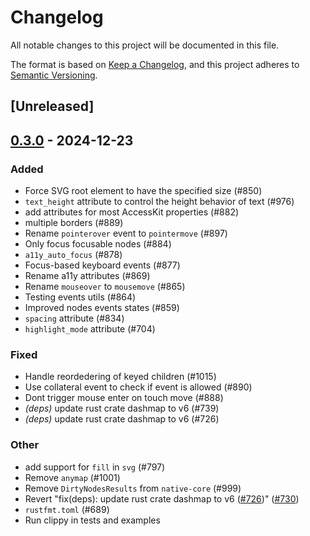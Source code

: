 # Changelog

All notable changes to this project will be documented in this file.

The format is based on [Keep a Changelog](https://keepachangelog.com/en/1.0.0/),
and this project adheres to [Semantic Versioning](https://semver.org/spec/v2.0.0.html).

## [Unreleased]

## [0.3.0](https://github.com/marc2332/freya/compare/freya-native-core-v0.2.1...freya-native-core-v0.3.0) - 2024-12-23

### Added

- Force SVG root element to have the specified size (#850)
- `text_height` attribute to control the height behavior of text (#976)
- add attributes for most AccessKit properties (#882)
- multiple borders (#889)
- Rename `pointerover` event to `pointermove` (#897)
- Only focus focusable nodes (#884)
- `a11y_auto_focus` (#878)
- Focus-based keyboard events (#877)
- Rename a11y attributes (#869)
- Rename `mouseover` to `mousemove` (#865)
- Testing events utils (#864)
- Improved nodes events states (#859)
- `spacing` attribute (#834)
- `highlight_mode` attribute (#704)

### Fixed

- Handle reordedering of keyed children (#1015)
- Use collateral event to check if event is allowed (#890)
- Dont trigger mouse enter on touch move (#888)
- *(deps)* update rust crate dashmap to v6 (#739)
- *(deps)* update rust crate dashmap to v6 (#726)

### Other

- add support for `fill` in `svg` (#797)
- Remove `anymap` (#1001)
- Remove `DirtyNodesResults` from `native-core` (#999)
- Revert "fix(deps): update rust crate dashmap to v6 ([#726](https://github.com/marc2332/freya/pull/726))" ([#730](https://github.com/marc2332/freya/pull/730))
- `rustfmt.toml` (#689)
- Run clippy in tests and examples
